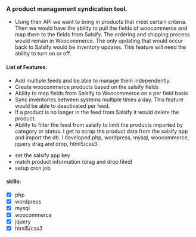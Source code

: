 ###  A product management syndication tool.
* Using their API we want to bring in products that meet certain criteria. Then we would have the ability to pull the fields of woocommerce and map them to the fields from Salsify. The ordering and shipping process would remain in Woocommerce. The only updating that would occur back to Salsify would be inventory updates. This feature will need the ability to turn on or off.

#### List of Features:
- Add multiple feeds and be able to manage them independently.
- Create woocommerce products based on the salsify fields
- Ability to map fields from Salsify to Woocommerce on a per field basis
- Sync inventories between systems multiple times a day. This feature would be able to deactivated per feed.
- If a product is no longer in the feed from Salsify it would delete the product.
- Ability to filter the feed from salsify to limit the products imported by category or status.
I get to scrap the product data from the salsify app and import the db. 
I developed php, wordpress, mysql, woocommerce, jquery drag and drop, html5/css3.
* set the salsify app key
* match product information (drag and drop filed)
* setup cron job
#### skills:
- [x] php
- [x] wordpress
- [x] mysql 
- [x] woocommerce
- [x] jquery 
- [x] html5/css3
